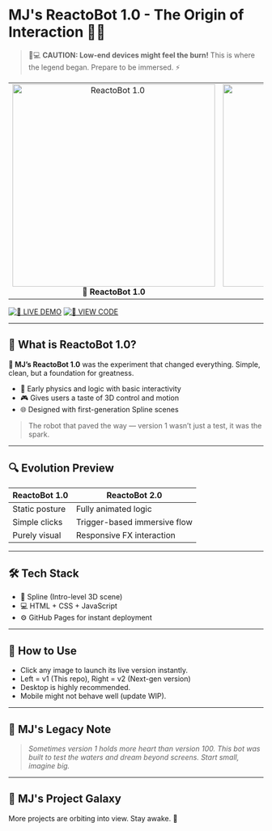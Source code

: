 # MJ's ReactoBot 1.0 - The Origin of Interaction 🤖✨

> 🧠💻 **CAUTION: Low-end devices might feel the burn!**
> This is where the legend began. Prepare to be immersed. ⚡

<table>
  <tr>
    <td align="center">
      <a href="https://jawadabbasi14.github.io/mj-interactive-3d-robot-1st/">
        <img src="https://github.com/JawadAbbasi14/mj-interactive-3d-robot-1st/blob/main/1st-3d.png" width="400" alt="ReactoBot 1.0">
      </a>
      <br><b>🧪 ReactoBot 1.0</b>
    </td>
    <td align="center">
      <a href="https://jawadabbasi14.github.io/mj-interactive-3d-robot-2nd/">
        <img src="https://github.com/JawadAbbasi14/mj-interactive-3d-robot-2nd/blob/main/3d-2.png" width="400" alt="ReactoBot 2.0">
      </a>
      <br><b>🔮 ReactoBot 2.0</b>
    </td>
  </tr>
</table>

[![🚀 LIVE DEMO](https://img.shields.io/badge/✨%20LIVE%20DEMO%20✨-EXPERIENCE_NOW-blueviolet?style=for-the-badge\&logo=vercel)](https://jawadabbasi14.github.io/mj-interactive-3d-robot-1st/)
[![🔧 VIEW CODE](https://img.shields.io/badge/VIEW_CODE-GITHUB-black?style=for-the-badge\&logo=github)](https://github.com/JawadAbbasi14/mj-interactive-3d-robot-1st)

---

## 🌱 What is ReactoBot 1.0?

**🧪 MJ’s ReactoBot 1.0** was the experiment that changed everything. Simple, clean, but a foundation for greatness.

* 🧠 Early physics and logic with basic interactivity
* 🎮 Gives users a taste of 3D control and motion
* 🌐 Designed with first-generation Spline scenes

> The robot that paved the way — version 1 wasn’t just a test, it was the spark.

---

## 🔍 Evolution Preview

| ReactoBot 1.0  | ReactoBot 2.0                |
| -------------- | ---------------------------- |
| Static posture | Fully animated logic         |
| Simple clicks  | Trigger-based immersive flow |
| Purely visual  | Responsive FX interaction    |

---

## 🛠️ Tech Stack

* 🎨 Spline (Intro-level 3D scene)
* 💻 HTML + CSS + JavaScript
* ⚙️ GitHub Pages for instant deployment

---

## 📸 How to Use

* Click any image to launch its live version instantly.
* Left = v1 (This repo), Right = v2 (Next-gen version)
* Desktop is highly recommended.
* Mobile might not behave well (update WIP).

---

## 🧠 MJ's Legacy Note

> *Sometimes version 1 holds more heart than version 100. This bot was built to test the waters and dream beyond screens. Start small, imagine big.*

---

## 🌌 MJ's Project Galaxy

More projects are orbiting into view. Stay awake. 🚀
